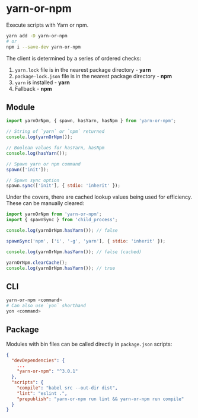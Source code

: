 # yarn-or-npm

Execute scripts with Yarn or npm.

```sh
yarn add -D yarn-or-npm
# or
npm i --save-dev yarn-or-npm
```

The client is determined by a series of ordered checks:

1. `yarn.lock` file is in the nearest package directory - **yarn**
1. `package-lock.json` file is in the nearest package directory - **npm**
   <!-- 1. `yarn.lock` file is in the nearest `.git` repository -->
   <!-- 1. `package-lock.json` file is in the nearest `.git` repository -->
1. `yarn` is installed - **yarn**
1. Fallback - **npm**

## Module

```js
import yarnOrNpm, { spawn, hasYarn, hasNpm } from 'yarn-or-npm';

// String of `yarn` or `npm` returned
console.log(yarnOrNpm());

// Boolean values for hasYarn, hasNpm
console.log(hasYarn());

// Spawn yarn or npm command
spawn(['init']);

// Spawn sync option
spawn.sync(['init'], { stdio: 'inherit' });
```

Under the covers, there are cached lookup values being used for efficiency. These can be manually cleared:

```js
import yarnOrNpm from 'yarn-or-npm';
import { spawnSync } from 'child_process';

console.log(yarnOrNpm.hasYarn()); // false

spawnSync('npm', ['i', '-g', 'yarn'], { stdio: 'inherit' });

console.log(yarnOrNpm.hasYarn()); // false (cached)

yarnOrNpm.clearCache();
console.log(yarnOrNpm.hasYarn()); // true
```

## CLI

```sh
yarn-or-npm <command>
# Can also use `yon` shorthand
yon <command>
```

## Package

Modules with bin files can be called directly in `package.json` scripts:

```json
{
  "devDependencies": {
    ...
    "yarn-or-npm": "^3.0.1"
  },
  "scripts": {
    "compile": "babel src --out-dir dist",
    "lint": "eslint .",
    "prepublish": "yarn-or-npm run lint && yarn-or-npm run compile"
  }
}
```
